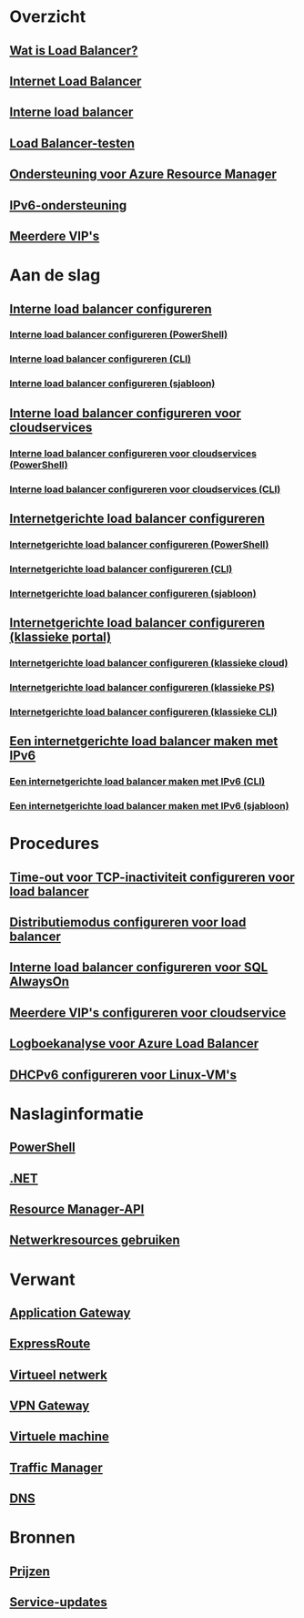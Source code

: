 # Overzicht
## [Wat is Load Balancer?](load-balancer-overview.md)
## [Internet Load Balancer](load-balancer-internet-overview.md)
## [Interne load balancer](load-balancer-internal-overview.md)
## [Load Balancer-testen](load-balancer-custom-probe-overview.md)
## [Ondersteuning voor Azure Resource Manager](load-balancer-arm.md)
## [IPv6-ondersteuning](load-balancer-ipv6-overview.md)
## [Meerdere VIP's](load-balancer-multivip-overview.md)
# Aan de slag
## [Interne load balancer configureren](load-balancer-get-started-ilb-arm-portal.md)
### [Interne load balancer configureren (PowerShell)](load-balancer-get-started-ilb-arm-ps.md)
### [Interne load balancer configureren (CLI)](load-balancer-get-started-ilb-arm-cli.md)
### [Interne load balancer configureren (sjabloon)](load-balancer-get-started-ilb-arm-template.md)
## [Interne load balancer configureren voor cloudservices](load-balancer-get-started-ilb-classic-cloud.md)
### [Interne load balancer configureren voor cloudservices (PowerShell)](load-balancer-get-started-ilb-classic-ps.md)
### [Interne load balancer configureren voor cloudservices (CLI)](load-balancer-get-started-ilb-classic-cli.md)
## [Internetgerichte load balancer configureren](load-balancer-get-started-internet-portal.md)
### [Internetgerichte load balancer configureren (PowerShell)](load-balancer-get-started-internet-arm-ps.md)
### [Internetgerichte load balancer configureren (CLI)](load-balancer-get-started-internet-arm-cli.md)
### [Internetgerichte load balancer configureren (sjabloon)](load-balancer-get-started-internet-arm-template.md)
## [Internetgerichte load balancer configureren (klassieke portal)](load-balancer-get-started-internet-classic-portal.md)
### [Internetgerichte load balancer configureren (klassieke cloud)](load-balancer-get-started-internet-classic-cloud.md)
### [Internetgerichte load balancer configureren (klassieke PS)](load-balancer-get-started-internet-classic-ps.md)
### [Internetgerichte load balancer configureren (klassieke CLI)](load-balancer-get-started-internet-classic-cli.md)
## [Een internetgerichte load balancer maken met IPv6](load-balancer-ipv6-internet-ps.md)
### [Een internetgerichte load balancer maken met IPv6 (CLI)](load-balancer-ipv6-internet-cli.md)
### [Een internetgerichte load balancer maken met IPv6 (sjabloon)](load-balancer-ipv6-internet-template.md)
# Procedures
## [Time-out voor TCP-inactiviteit configureren voor load balancer](load-balancer-tcp-idle-timeout.md)
## [Distributiemodus configureren voor load balancer](load-balancer-distribution-mode.md)
## [Interne load balancer configureren voor SQL AlwaysOn](load-balancer-configure-sqlao.md)
## [Meerdere VIP's configureren voor cloudservice](load-balancer-multivip.md)
## [Logboekanalyse voor Azure Load Balancer](load-balancer-monitor-log.md)
## [DHCPv6 configureren voor Linux-VM's](load-balancer-ipv6-for-linux.md)

# Naslaginformatie
## [PowerShell](https://go.microsoft.com/fwlink/p/?LinkId=536407)
## [.NET](https://docs.microsoft.com/dotnet/api/)
## [Resource Manager-API](https://go.microsoft.com/fwlink/p/?LinkId=536405)
## [Netwerkresources gebruiken](https://go.microsoft.com/fwlink/p/?LinkId=536403)

# Verwant
## [Application Gateway](/azure/application-gateway/)
## [ExpressRoute](/azure/expressroute/)
## [Virtueel netwerk](/azure/virtual-network/)
## [VPN Gateway](/azure/vpn-gateway/)
## [Virtuele machine](/azure/virtual-machines/)
## [Traffic Manager](/azure/traffic-manager/)
## [DNS](/azure/dns/)

# Bronnen
## [Prijzen](https://azure.microsoft.com/pricing/details/load-balancer/) 
## [Service-updates](https://azure.microsoft.com/updates/?product=load-balancer) 


<!--HONumber=Nov16_HO2-->


